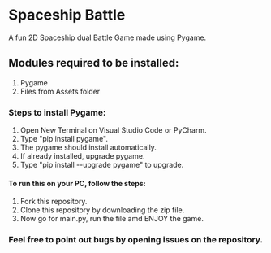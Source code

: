 # Spaceship Battle

A fun 2D Spaceship dual Battle Game made using Pygame.

## Modules required to be installed:

1. Pygame
2. Files from Assets folder

### Steps to install Pygame:

1. Open New Terminal on Visual Studio Code or PyCharm.
2. Type "pip install pygame".
3. The pygame should install automatically.
4. If already installed, upgrade pygame.
5. Type "pip install --upgrade pygame" to upgrade.


#### To run this on your PC, follow the steps:
1. Fork this repository.
2. Clone this repository by downloading the zip file.
3. Now go for main.py, run the file amd ENJOY the game.


### Feel free to point out bugs by opening issues on the repository.

